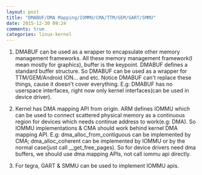 ```yaml
---
layout: post
title: "DMABUF/DMA Mapping/IOMMU/CMA/TTM/GEM/GART/SMMU"
date: 2015-12-30 09:24
comments: true
categories: linux-kernel
---
```


1. DMABUF can be used as a wrapper to encapsulate other memory management frameworks. All these memory management framework(I mean mostly for graphics), buffer is the keypoint. DMABUF defines a standard buffer structure. So DMABUF can be used as a wrapper for TTM/GEM/Android ION... and etc. Notice DMABUF can't replace these things, cause it doesn't cover everything. E.g: DMABUF has no userspace interfaces, right now only kernel interfaces(can be used in device driver).

2. Kernel has DMA mapping API from origin. ARM defines IOMMU which can be used to connect scattered physical memory as a continuous region for devices which needs continue address to work(e.g: DMA). So IOMMU implementations & CMA should work behind kernel DMA mapping API. E.g: dma_alloc_from_contiguous can be implemented by CMA; dma_alloc_coherent can be implemented by IOMMU or by the normal case(just call __get_free_pages). So for device drivers need dma buffers, we should use dma mapping APIs, not call iommu api directly.

3. For tegra, GART & SMMU can be used to implement IOMMU apis.
